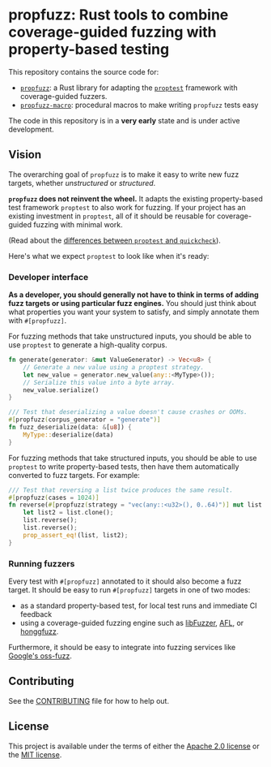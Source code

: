 # propfuzz: Rust tools to combine coverage-guided fuzzing with property-based testing

This repository contains the source code for:

* [`propfuzz`](propfuzz): a Rust library for adapting the [`proptest`](https://github.com/AltSysrq/proptest/) framework
  with coverage-guided fuzzers. 
* [`propfuzz-macro`](propfuzz-macro): procedural macros to make writing `propfuzz` tests easy 

The code in this repository is in a **very early** state and is under active development.

## Vision

The overarching goal of `propfuzz` is to make it easy to write new fuzz targets, whether *unstructured* or *structured*.

**`propfuzz` does not reinvent the wheel.** It adapts the existing property-based test framework `proptest` to also work
for fuzzing. If your project has an existing investment in `proptest`, all of it should be reusable for coverage-guided
fuzzing with minimal work.

(Read about the [differences between `proptest` and
`quickcheck`](https://altsysrq.github.io/proptest-book/proptest/vs-quickcheck.html)).

Here's what we expect `proptest` to look like when it's ready:

### Developer interface

**As a developer, you should generally not have to think in terms of adding fuzz targets or using particular fuzz
engines.** You should just think about what properties you want your system to satisfy, and simply annotate them with
`#[propfuzz]`.

For fuzzing methods that take unstructured inputs, you should be able to use `proptest` to generate a high-quality
corpus.

```rust
fn generate(generator: &mut ValueGenerator) -> Vec<u8> {
    // Generate a new value using a proptest strategy.
    let new_value = generator.new_value(any::<MyType>());
    // Serialize this value into a byte array.
    new_value.serialize()
}

/// Test that deserializing a value doesn't cause crashes or OOMs.
#[propfuzz(corpus_generator = "generate")]
fn fuzz_deserialize(data: &[u8]) {
    MyType::deserialize(data)
}
```

For fuzzing methods that take structured inputs, you should be able to use `proptest` to write property-based tests,
then have them automatically converted to fuzz targets. For example:

```rust
/// Test that reversing a list twice produces the same result.
#[propfuzz(cases = 1024)]
fn reverse(#[propfuzz(strategy = "vec(any::<u32>(), 0..64)")] mut list: Vec<u32>) {
    let list2 = list.clone();
    list.reverse();
    list.reverse();
    prop_assert_eq!(list, list2);
}
```

### Running fuzzers

Every test with `#[propfuzz]` annotated to it should also become a fuzz target. It should be easy to run `#[propfuzz]`
targets in one of two modes:
* as a standard property-based test, for local test runs and immediate CI feedback
* using a coverage-guided fuzzing engine such as [libFuzzer](https://llvm.org/docs/LibFuzzer.html),
[AFL](https://github.com/google/AFL), or [honggfuzz](https://github.com/google/honggfuzz).

Furthermore, it should be easy to integrate into fuzzing services like
[Google's oss-fuzz](https://github.com/google/oss-fuzz).

## Contributing

See the [CONTRIBUTING](CONTRIBUTING.md) file for how to help out.

## License

This project is available under the terms of either the [Apache 2.0 license](LICENSE-APACHE) or the
[MIT license](LICENSE-MIT).

